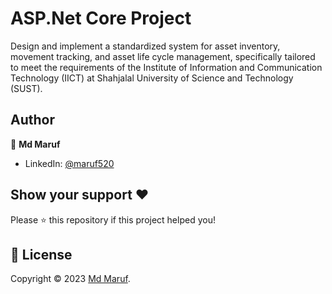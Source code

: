 # ASP.Net Core Project


Design and implement a standardized system for asset inventory, movement tracking, and asset life cycle management, specifically tailored to meet the requirements of the Institute of Information and Communication Technology (IICT) at Shahjalal University of Science and Technology (SUST).



## Author

👤 **Md Maruf**

- LinkedIn: [@maruf520](https://www.linkedin.com/in/maruf520)

## Show your support ❤️

Please ⭐️ this repository if this project helped you!

## 📝 License

Copyright © 2023 [Md Maruf](https://github.com/Maruf520).<br />
